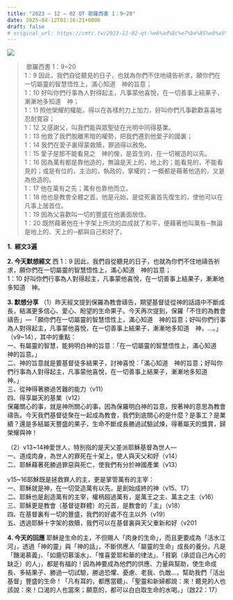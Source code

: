 ```yaml
---
title: "2023 – 12 – 02 QT 歌羅西書 1：9~20"
date: 2025-04-12T01:16:21+0800
draft: false
# original_url: https://cmtc.tw/2023-12-02-qt-%e6%ad%8c%e7%be%85%e8%a5%bf%e6%9b%b8-1%ef%bc%9a920
---
```


![](/images/qt.jpg)
>  歌羅西書 1：9\~20  
> 1：9 因此，我們自從聽見的日子，也就為你們不住地禱告祈求，願你們在一切屬靈的智慧悟性上，滿心知道　神的旨意；  
> 1：10 好叫你們行事為人對得起主，凡事蒙他喜悅，在一切善事上結果子，漸漸地多知道　神；  
> 1：11 照他榮耀的權能，得以在各樣的力上加力，好叫你們凡事歡歡喜喜地忍耐寬容；  
> 1：12 又感謝父，叫我們能與眾聖徒在光明中同得基業。  
> 1：13 他救了我們脫離黑暗的權勢，把我們遷到他愛子的國裏；  
> 1：14 我們在愛子裏得蒙救贖，罪過得以赦免。  
> 1：15 愛子是那不能看見之　神的像，是首生的，在一切被造的以先。  
> 1：16 因為萬有都是靠他造的，無論是天上的，地上的；能看見的，不能看見的；或是有位的，主治的，執政的，掌權的；一概都是藉著他造的，又是為他造的。  
> 1：17 他在萬有之先；萬有也靠他而立。  
> 1：18 他也是教會全體之首。他是元始，是從死裏首先復生的，使他可以在凡事上居首位。  
> 1：19 因為父喜歡叫一切的豐盛在他裏面居住。  
> 1：20 既然藉著他在十字架上所流的血成就了和平，便藉著他叫萬有─無論是地上的、天上的─都與自己和好了。

**1.  經文3遍**

**2. 今天默想經文**
西 1：9 因此，我們自從聽見的日子，也就為你們不住地禱告祈求，願你們在一切屬靈的智慧悟性上，滿心知道　神的旨意；  
1：10 好叫你們行事為人對得起主，凡事蒙他喜悅，在一切善事上結果子，漸漸地多知道　神。

**3. 默想分享**
（1）昨天經文提到保羅為教會禱告，期望基督徒從神的話語中不斷成長，結滿更多信心、愛心、盼望的生命果子。今天再次提到，保羅「不住的為教會禱告」—「願你們在一切屬靈的智慧悟性上，滿心知道　神的旨意；好叫你們行事為人對得起主，凡事蒙他喜悅，在一切善事上結果子，漸漸地多知道　神，…。」（v9\~14），其中的重點：  
一、有屬靈的智慧，能夠明白神的旨意：「在一切屬靈的智慧悟性上，滿心知道　神的旨意。」  
二、神的旨意就是要基督徒多結果子，討神喜悅：「滿心知道　神的旨意；好叫你們行事為人對得起主，凡事蒙他喜悅，在一切善事上結果子，漸漸地多知道　神。」  
三、從神得著勝過苦難的能力（v11）  
四、得享屬天的基業（v12）  
保羅關心的事，就是神所關心的事，因為保羅明白神的旨意，按著神的意思為教會禱告。今天我們基督徒聚在一起成為教會，我們到底關心的是什麼？是事工？是業績？還是多結屬天豐盛的果子，生命不斷成長勝過試驗試煉，得著屬天的獎賞，歸榮耀與神！

（2）v13\~14神愛世人，特別指的是天父差派耶穌基督為世人—  
一、道成肉身，為世人的罪死在十架上，使人與天父和好（v14）  
二、耶穌藉著死勝過罪惡與死亡，使我們有分於神國產業（v13）

v15\~16耶穌既是拯救罪人的主，更是掌管萬有的主宰：  
一、耶穌就是神，在一切受造萬有以先，是創始成終的神（v15、17）  
二、耶穌也是創造萬有的主宰，權柄超過萬有，是萬王之主、萬主之主（v16）  
三、耶穌更是教會（基督徒群體）的元首，是教會的「主」（v18）  
四、在基督裏有一切的豐盛，我們的好處不在主以外（v19）  
五、透過耶穌十字架的救贖，我們可以在基督裏與天父重新和好（v201

**4. 今天的回應**
耶穌是生命的主，不但賜人「肉身的生命」，而且更要成為「活水江河」，透過「神的靈」與「神的話」，不斷供應人「屬靈的生命」成長的養分。凡是「饑渴慕義」、「如鹿切慕溪水」、「惟喜愛耶和華的律法」、「貧窮（承認自己內心的缺乏）的人」，都是有福的！因為神要成為他們的供應、力量與幫助，使生命成長、多結果子、勝過一切試驗，勝過恐懼、憂慮、老我、仇敵…，幫助我們「活出基督」豐盛的生命！「凡有耳的，都應當聽」、「聖靈和新婦都說：來！聽見的人也該說：來！口渴的人也當來；願意的，都可以白白取生命的水喝。」（啟22：17）
